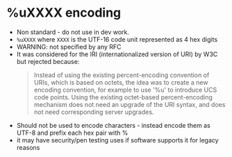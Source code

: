 # %uXXXX encoding

- Non standard - do not use in dev work.
- `%uXXXX` where `XXXX` is the UTF-16 code unit represented as 4 hex digits
- WARNING: not specified by any RFC
- It was considered for the IRI (internationalized version of URI) by W3C but
  rejected because:
    > Instead of using the existing percent-encoding convention of URIs, which
    > is based on octets, the idea was to create a new encoding convention, for
    > example to use '%u' to introduce UCS code points. Using the existing
    > octet-based percent-encoding mechanism does not need an upgrade of the URI
    > syntax, and does not need corresponding server upgrades.
- Should not be used to encode characters - instead encode them as UTF-8 and
  prefix each hex pair with %
- it may have security/pen testing uses if software supports it for legacy
  reasons
